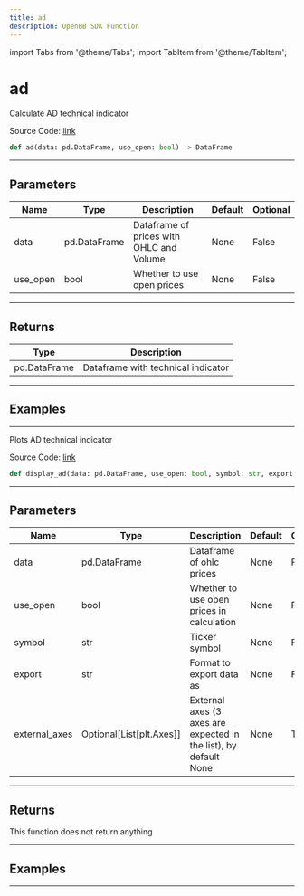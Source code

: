 ```yaml
---
title: ad
description: OpenBB SDK Function
---
```


import Tabs from '@theme/Tabs';
import TabItem from '@theme/TabItem';

# ad

<Tabs>
<TabItem value="model" label="Model" default>

Calculate AD technical indicator

Source Code: [link](https://github.com/OpenBB-finance/OpenBBTerminal/tree/main/openbb_terminal/common/technical_analysis/volume_model.py#L17)

```python
def ad(data: pd.DataFrame, use_open: bool) -> DataFrame
```
---

## Parameters

| Name | Type | Description | Default | Optional |
| ---- | ---- | ----------- | ------- | -------- |
| data | pd.DataFrame | Dataframe of prices with OHLC and Volume | None | False |
| use_open | bool | Whether to use open prices | None | False |

---

## Returns

| Type | Description |
| ---- | ----------- |
| pd.DataFrame | Dataframe with technical indicator |

---

## Examples

---



</TabItem>
<TabItem value="view" label="View">

Plots AD technical indicator

Source Code: [link](https://github.com/OpenBB-finance/OpenBBTerminal/tree/main/openbb_terminal/common/technical_analysis/volume_view.py#L28)

```python
def display_ad(data: pd.DataFrame, use_open: bool, symbol: str, export: str, external_axes: Optional[List[matplotlib.axes._axes.Axes]]) -> None
```
---

## Parameters

| Name | Type | Description | Default | Optional |
| ---- | ---- | ----------- | ------- | -------- |
| data | pd.DataFrame | Dataframe of ohlc prices | None | False |
| use_open | bool | Whether to use open prices in calculation | None | False |
| symbol | str | Ticker symbol | None | False |
| export | str | Format to export data as | None | False |
| external_axes | Optional[List[plt.Axes]] | External axes (3 axes are expected in the list), by default None | None | True |

---

## Returns

This function does not return anything

---

## Examples

---



</TabItem>
</Tabs>